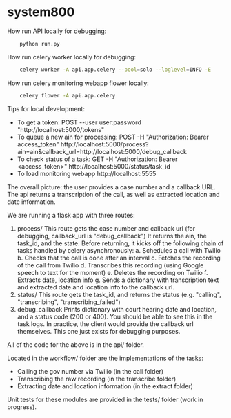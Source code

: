 # system800


How run API locally for debugging:
``` bash
    python run.py
```

How run celery worker locally for debugging:
``` bash
    celery worker -A api.app.celery --pool=solo --loglevel=INFO -E
```

How run celery monitoring webapp flower locally:
``` bash
    celery flower -A api.app.celery
```

Tips for local development:
- To get a token: POST --user user:password "http://localhost:5000/tokens"
- To queue a new ain for processing: POST -H "Authorization: Bearer access_token" http://localhost:5000/process?ain=ain&callback_url=http://localhost:5000/debug_callback
- To check status of a task: GET -H "Authorization: Bearer <access_token>" http://localhost:5000/status/task_id
- To load monitoring webapp http://localhost:5555


The overall picture: the user provides a case number and a callback URL.  The api returns a transcription of the call, as well as extracted location and date information.

We are running a flask app with three routes:
1. process/
              This route gets the case number and callback url (for debugging, callback_url is "debug_callback")
              It returns the ain, the task_id, and the state.
              Before returning, it kicks off the following chain of tasks handled by celery asynchronously:
                           a. Schedules a call with Twilio
                           b. Checks that the call is done after an interval
                           c. Fetches the recording  of the call from Twilio
                           d. Transcribes this recording (using Google speech to text for the moment)
                           e. Deletes the recording on Twilio
                           f. Extracts date, location info
                           g. Sends a dictionary with transcription text and extracted date and location info to the callback url.       
2. status/
              This route gets the task_id, and returns the status (e.g. "calling", "transcribing", "transcribing_failed")
3. debug_callback
              Prints dictionary with court hearing date and location, and a status code (200 or 400).  You should be able to see this in the task logs.  In practice, the client would provide the callback url themselves.  This one just exists for debugging purposes.

All of the code for the above is in the api/ folder.

Located in the workflow/ folder are the implementations of the tasks:
- Calling the gov number via Twilio (in the call folder)
- Transcribing the raw recording (in the transcribe folder)
- Extracting date and location information (in the extract folder)

Unit tests for these modules are provided in the tests/ folder (work in progress).
